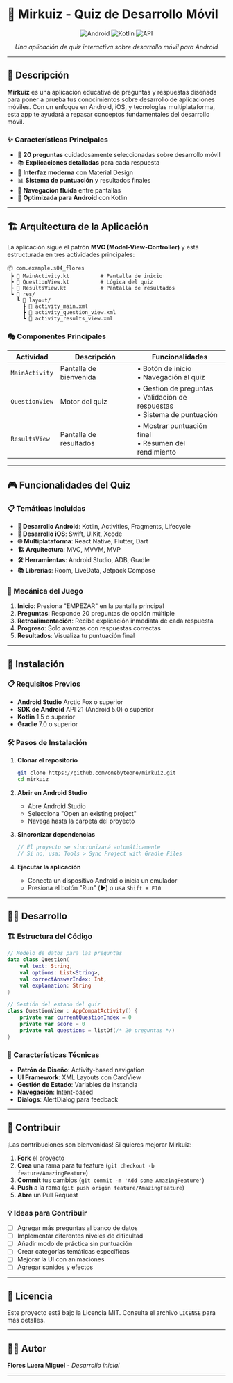 # 📱 Mirkuiz - Quiz de Desarrollo Móvil

<div align="center">
  
![Android](https://img.shields.io/badge/Android-3DDC84?style=for-the-badge&logo=android&logoColor=white)
![Kotlin](https://img.shields.io/badge/kotlin-%237F52FF.svg?style=for-the-badge&logo=kotlin&logoColor=white)
![API](https://img.shields.io/badge/API-21%2B-brightgreen?style=for-the-badge)

*Una aplicación de quiz interactiva sobre desarrollo móvil para Android*

</div>

---

## 🎯 Descripción

**Mirkuiz** es una aplicación educativa de preguntas y respuestas diseñada para poner a prueba tus conocimientos sobre desarrollo de aplicaciones móviles. Con un enfoque en Android, iOS, y tecnologías multiplataforma, esta app te ayudará a repasar conceptos fundamentales del desarrollo móvil.

### ✨ Características Principales

- 🧠 **20 preguntas** cuidadosamente seleccionadas sobre desarrollo móvil
- 📚 **Explicaciones detalladas** para cada respuesta
- 🎨 **Interfaz moderna** con Material Design
- 📊 **Sistema de puntuación** y resultados finales
- 🔄 **Navegación fluida** entre pantallas
- 📱 **Optimizada para Android** con Kotlin

---

## 🏗️ Arquitectura de la Aplicación

La aplicación sigue el patrón **MVC (Model-View-Controller)** y está estructurada en tres actividades principales:

```
📦 com.example.s04_flores
 ┣ 📄 MainActivity.kt          # Pantalla de inicio
 ┣ 📄 QuestionView.kt          # Lógica del quiz
 ┣ 📄 ResultsView.kt           # Pantalla de resultados
 ┗ 📁 res/
   ┗ 📁 layout/
     ┣ 📄 activity_main.xml
     ┣ 📄 activity_question_view.xml
     ┗ 📄 activity_results_view.xml
```

### 🎭 Componentes Principales

| Actividad | Descripción | Funcionalidades |
|-----------|-------------|-----------------|
| `MainActivity` | Pantalla de bienvenida | • Botón de inicio<br>• Navegación al quiz |
| `QuestionView` | Motor del quiz | • Gestión de preguntas<br>• Validación de respuestas<br>• Sistema de puntuación |
| `ResultsView` | Pantalla de resultados | • Mostrar puntuación final<br>• Resumen del rendimiento |

---

## 🎮 Funcionalidades del Quiz

### 📋 Temáticas Incluidas

- **🤖 Desarrollo Android**: Kotlin, Activities, Fragments, Lifecycle
- **🍎 Desarrollo iOS**: Swift, UIKit, Xcode
- **🌐 Multiplataforma**: React Native, Flutter, Dart
- **🏗️ Arquitectura**: MVC, MVVM, MVP
- **🛠️ Herramientas**: Android Studio, ADB, Gradle
- **📚 Librerías**: Room, LiveData, Jetpack Compose

### 🎯 Mecánica del Juego

1. **Inicio**: Presiona "EMPEZAR" en la pantalla principal
2. **Preguntas**: Responde 20 preguntas de opción múltiple
3. **Retroalimentación**: Recibe explicación inmediata de cada respuesta
4. **Progreso**: Solo avanzas con respuestas correctas
5. **Resultados**: Visualiza tu puntuación final

---

## 🚀 Instalación

### 📋 Requisitos Previos

- **Android Studio** Arctic Fox o superior
- **SDK de Android** API 21 (Android 5.0) o superior
- **Kotlin** 1.5 o superior
- **Gradle** 7.0 o superior

### 🛠️ Pasos de Instalación

1. **Clonar el repositorio**
   ```bash
   git clone https://github.com/onebyteone/mirkuiz.git
   cd mirkuiz
   ```

2. **Abrir en Android Studio**
   - Abre Android Studio
   - Selecciona "Open an existing project"
   - Navega hasta la carpeta del proyecto

3. **Sincronizar dependencias**
   ```gradle
   // El proyecto se sincronizará automáticamente
   // Si no, usa: Tools > Sync Project with Gradle Files
   ```

4. **Ejecutar la aplicación**
   - Conecta un dispositivo Android o inicia un emulador
   - Presiona el botón "Run" (▶️) o usa `Shift + F10`

---

## 🧑‍💻 Desarrollo

### 🏗️ Estructura del Código

```kotlin
// Modelo de datos para las preguntas
data class Question(
    val text: String,
    val options: List<String>,
    val correctAnswerIndex: Int,
    val explanation: String
)

// Gestión del estado del quiz
class QuestionView : AppCompatActivity() {
    private var currentQuestionIndex = 0
    private var score = 0
    private val questions = listOf(/* 20 preguntas */)
}
```

### 🎯 Características Técnicas

- **Patrón de Diseño**: Activity-based navigation
- **UI Framework**: XML Layouts con CardView
- **Gestión de Estado**: Variables de instancia
- **Navegación**: Intent-based
- **Dialogs**: AlertDialog para feedback

---

## 🤝 Contribuir

¡Las contribuciones son bienvenidas! Si quieres mejorar Mirkuiz:

1. **Fork** el proyecto
2. **Crea** una rama para tu feature (`git checkout -b feature/AmazingFeature`)
3. **Commit** tus cambios (`git commit -m 'Add some AmazingFeature'`)
4. **Push** a la rama (`git push origin feature/AmazingFeature`)
5. **Abre** un Pull Request

### 💡 Ideas para Contribuir

- [ ] Agregar más preguntas al banco de datos
- [ ] Implementar diferentes niveles de dificultad
- [ ] Añadir modo de práctica sin puntuación
- [ ] Crear categorías temáticas específicas
- [ ] Mejorar la UI con animaciones
- [ ] Agregar sonidos y efectos

---

## 📄 Licencia

Este proyecto está bajo la Licencia MIT. Consulta el archivo `LICENSE` para más detalles.

---

## 👨‍💻 Autor

**Flores Luera Miguel** - *Desarrollo inicial*

---
